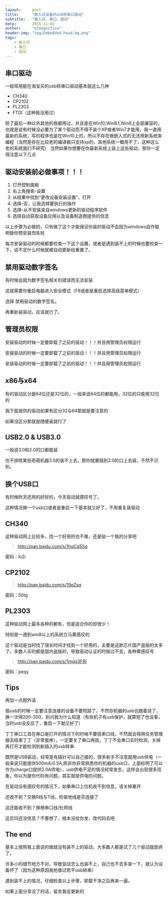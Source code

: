 ```yaml
---
layout:     post
title:      "嵌入式设备的usb转串口驱动"
subtitle:   "嵌入式，串口，驱动"
date:       2015-11-02
author:     "elmagnifico"
header-img: "img/Embedded-head-bg.png"
tags:
    - 嵌入式
    - 串口
    - 驱动
---
```

## 串口驱动
一般常用能在淘宝买的usb转串口驱动基本就这么几种
- CH340
- CP2102
- PL2303
- FTDI（这种我没用过）

除了最后一种以外其他的我都用过，并且是在Win10,Win8.1,Win8上全部兼容的，也就是说有时候没必要为了某个驱动而不得不装个XP或者Win7才能用，我一直用最新的系统，写的程序也是在Win10上的，所以不存在做嵌入式的无法用新系统来编程（当然是存在比较老的编译器只支持xp的，其他系统一概用不了，这种这么老的系统我们不研究）
当然如果你想要在你最新系统上装上这些驱动，那你一定得注意以下几点

## 驱动安装前必做事项！！！

1. 打开控制面板
2. 右上角搜索-设置
3. 从结果中找到“更改设备安装设置”，打开
4. 选择-否，让我选择要执行的操作
5. 选择-从不安装来自windows更新的驱动程序软件
6. 选择自动获取设备应用以及设备制造商提供的信息

以上步骤为必做的，只有做了这个才能保证你装的驱动不会因为windows自作聪明替你预安装而失败

每次安装驱动的时候都要检查一下这个设置，或者是遇到装不上的时候也要检查一下，说不定什么时候就被自动更新给重置了。

## 禁用驱动数字签名

有时候会因为数字签名相关的错误而无法安装

这就需要你重启电脑进入安全模式（F8或者是重启选择高级菜单模式） 

选择 禁用驱动的数字签名。

再重新装驱动，应该就行了。


## 管理员权限

安装驱动的时候一定要卸载了之前的驱动！！！并且用管理员权限运行

安装驱动的时候一定要卸载了之前的驱动！！！并且用管理员权限运行

安装驱动的时候一定要卸载了之前的驱动！！！并且用管理员权限运行

## x86与x64

有的驱动区分是64位还是32位的，一般来说64位的都能用，32位的只能用32位的

我下面提供的驱动如果有区分32与64那就是要注意的

如果没区分那就是随便装就行了

## USB2.0 & USB3.0

一般说3.0和2.0的口都能装

也不排除某些奇葩机器3.0的装不上去，那你就要插到2.0的口上去装，不然不识别。

## 换个USB口

有时候昨天还用的好好的，今天驱动就感叹号了。

这种情况换一个usb口或者是重启一下基本就又好了，不用重复装驱动

## CH340
这种驱动网上比较多，找一个好用的也不难，还是贴一个我的分享吧

>http://pan.baidu.com/s/1hqCq5Sg

密码：ki2i

## CP2102

>http://pan.baidu.com/s/19eZsq

密码：50tg

## PL2303
这种驱动网上最多各种的都有，但是适合你的却很少！

特别是一遇到win8以上的系统立马黄感叹的

这个驱动是当时找了很长时间才找到一个好用的，主要是这款芯片国产盗版的太多了，多数人买的都是国内盗版的，导致驱动认证的时候过不去，各种黄感叹号

>http://pan.baidu.com/s/1mgq3FRi

密码：peqy

## Tips

再加一点题外话

插usb的时候一定要注意连接的设备不要短路了，不然你机器的usb也跟着烧了，换一次得200-300，别问我为什么知道（有些机子有usb保护，就算短了也没事，当时usb没反应了，重启一下就又好了）

丁丁串口工具在串口是打开的情况下的时候不要拔串口线，不然就会得用任务管理器去结束丁丁（非常蛋疼），一定要关了串口再拔。丁丁不会串口实时检测，关掉再打开才能检测到新插入的usb转串.

既然是USB驱动，经常是有插针可以自己接的，很多新手不注意就用usb供电（一般来说只能提供500mA/0.5A,除非你非常熟悉你的机器的usb口，上面标明了可以作为charge口提供2.0A供电），usb供电不足的情况经常发生，这样会出现很多现象，你以为是你代码有问题，其实就是供电的问题。

在驱动没有感叹号的情况下，如果串口上位机收不到信息，请关掉重开

还收不到？交换R线与T线，检查地线是否连接了

这还能收不到？换根串口线/杜邦线

这尼玛还没信息？不要想了，根本没给你发，改代码去吧

## The end


基本上按照我上面说的做就没有装不上的驱动，大多数人都是试了几个驱动就放弃了。

许多小的细节地方不对，导致驱动怎么也装不上，自己也不去多查一下，就认为设备坏了（因为这种原因我抢救过若干usb转串）

遇到装不上的情况，仔细检查以上步骤，卸载干净之后再来一遍。

如果上面分享没了的话，留言我会更新的



